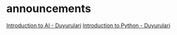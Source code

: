 # announcements

[Introduction to AI - Duyurulari](https://gaih.github.io/announcements/introduction-to-ai)
[Introduction to Python - Duyurulari](https://gaih.github.io/announcements/introduction-to-python-13)
